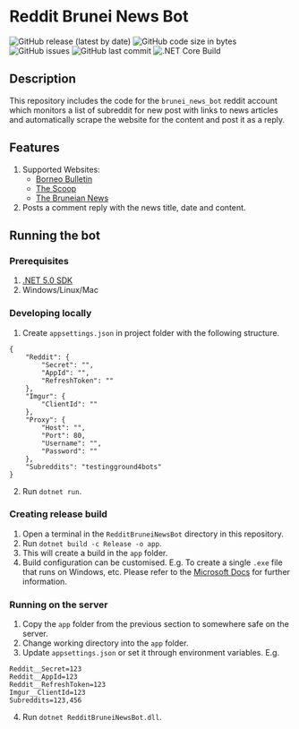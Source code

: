 # Reddit Brunei News Bot

![GitHub release (latest by date)](https://img.shields.io/github/v/release/dsychin/RedditBruneiNewsBot)
![GitHub code size in bytes](https://img.shields.io/github/languages/code-size/dsychin/RedditBruneiNewsBot)
![GitHub issues](https://img.shields.io/github/issues-raw/dsychin/RedditBruneiNewsBot)
![GitHub last commit](https://img.shields.io/github/last-commit/dsychin/RedditBruneiNewsBot)
![.NET Core Build](https://github.com/dsychin/RedditBruneiNewsBot/workflows/.NET%20Core%20Build/badge.svg)

## Description

This repository includes the code for the `brunei_news_bot` reddit account which monitors a list of subreddit for new post with links to news articles and automatically scrape the website for the content and post it as a reply.

## Features

1. Supported Websites:
    - [Borneo Bulletin](https://www.borneobulletin.com.bn)
    - [The Scoop](https://thescoop.co)
    - [The Bruneian News](https://www.thebruneian.news/)
2. Posts a comment reply with the news title, date and content.

## Running the bot

### Prerequisites

1. [.NET 5.0 SDK](https://dotnet.microsoft.com/download)
2. Windows/Linux/Mac

### Developing locally

1. Create `appsettings.json` in project folder with the following structure.
```
{
    "Reddit": {
        "Secret": "",
        "AppId": "",
        "RefreshToken": ""
    },
    "Imgur": {
        "ClientId": ""
    },
    "Proxy": {
        "Host": "",
        "Port": 80,
        "Username": "",
        "Password": ""
    },
    "Subreddits": "testingground4bots"
}
```

2. Run `dotnet run`.

### Creating release build

1. Open a terminal in the `RedditBruneiNewsBot` directory in this repository.
2. Run `dotnet build -c Release -o app`.
3. This will create a build in the `app` folder.
4. Build configuration can be customised. E.g. To create a single `.exe` file that runs on Windows, etc.
Please refer to the [Microsoft Docs](https://docs.microsoft.com/en-us/dotnet/core/tools/dotnet-build) for further information.

### Running on the server

1. Copy the `app` folder from the previous section to somewhere safe on the server.
2. Change working directory into the `app` folder.
3. Update `appsettings.json` or set it through environment variables. E.g.
```
Reddit__Secret=123
Reddit__AppId=123
Reddit__RefreshToken=123
Imgur__ClientId=123
Subreddits=123,456
```
4. Run `dotnet RedditBruneiNewsBot.dll`.
